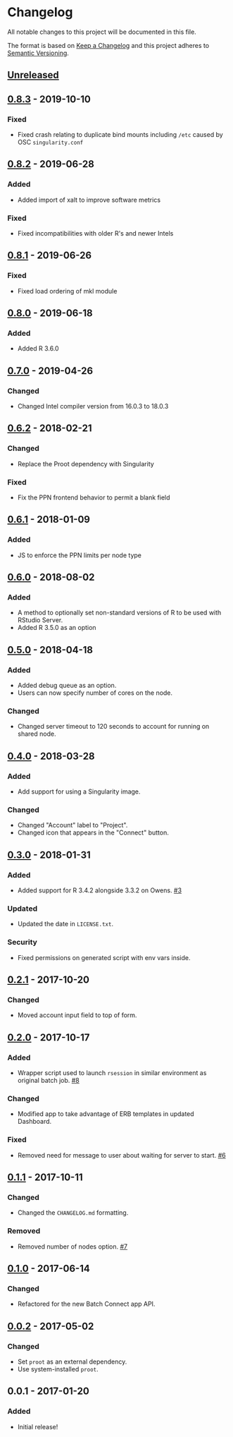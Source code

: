 # Changelog
All notable changes to this project will be documented in this file.

The format is based on [Keep a Changelog](http://keepachangelog.com/en/1.0.0/)
and this project adheres to [Semantic Versioning](http://semver.org/spec/v2.0.0.html).

## [Unreleased]
## [0.8.3] - 2019-10-10
### Fixed
- Fixed crash relating to duplicate bind mounts including `/etc` caused by OSC `singularity.conf`

## [0.8.2] - 2019-06-28
### Added
- Added import of xalt to improve software metrics

### Fixed
- Fixed incompatibilities with older R's and newer Intels

## [0.8.1] - 2019-06-26
### Fixed
- Fixed load ordering of mkl module

## [0.8.0] - 2019-06-18
### Added
- Added R 3.6.0

## [0.7.0] - 2019-04-26
### Changed
- Changed Intel compiler version from 16.0.3 to 18.0.3

## [0.6.2] - 2018-02-21
### Changed
- Replace the Proot dependency with Singularity

### Fixed
- Fix the PPN frontend behavior to permit a blank field

## [0.6.1] - 2018-01-09
### Added
- JS to enforce the PPN limits per node type

## [0.6.0] - 2018-08-02
### Added

- A method to optionally set non-standard versions of R to be used with RStudio Server.
- Added R 3.5.0 as an option

## [0.5.0] - 2018-04-18
### Added
- Added debug queue as an option.
- Users can now specify number of cores on the node.

### Changed
- Changed server timeout to 120 seconds to account for running on shared node.

## [0.4.0] - 2018-03-28
### Added
- Add support for using a Singularity image.

### Changed
- Changed "Account" label to "Project".
- Changed icon that appears in the "Connect" button.

## [0.3.0] - 2018-01-31
### Added
- Added support for R 3.4.2 alongside 3.3.2 on Owens.
  [#3](https://github.com/OSC/bc_osc_rstudio_server/issues/3)

### Updated
- Updated the date in `LICENSE.txt`.

### Security
- Fixed permissions on generated script with env vars inside.

## [0.2.1] - 2017-10-20
### Changed
- Moved account input field to top of form.

## [0.2.0] - 2017-10-17
### Added
- Wrapper script used to launch `rsession` in similar environment as original
  batch job. [#8](https://github.com/OSC/bc_osc_rstudio_server/issues/8)

### Changed
- Modified app to take advantage of ERB templates in updated Dashboard.

### Fixed
- Removed need for message to user about waiting for server to start.
  [#6](https://github.com/OSC/bc_osc_rstudio_server/issues/6)

## [0.1.1] - 2017-10-11
### Changed
- Changed the `CHANGELOG.md` formatting.

### Removed
- Removed number of nodes option.
  [#7](https://github.com/OSC/bc_osc_rstudio_server/issues/7)

## [0.1.0] - 2017-06-14
### Changed
- Refactored for the new Batch Connect app API.

## [0.0.2] - 2017-05-02
### Changed
- Set `proot` as an external dependency.
- Use system-installed `proot`.

## 0.0.1 - 2017-01-20
### Added
- Initial release!

[Unreleased]: https://github.com/OSC/bc_osc_rstudio_server/compare/v0.8.3...HEAD
[0.8.3]: https://github.com/OSC/bc_osc_rstudio_server/compare/v0.8.2...v0.8.3
[0.8.2]: https://github.com/OSC/bc_osc_rstudio_server/compare/v0.8.1...v0.8.2
[0.8.1]: https://github.com/OSC/bc_osc_rstudio_server/compare/v0.8.0...v0.8.1
[0.8.0]: https://github.com/OSC/bc_osc_rstudio_server/compare/v0.7.0...v0.8.0
[0.7.0]: https://github.com/OSC/bc_osc_rstudio_server/compare/v0.6.2...v0.7.0
[0.6.2]: https://github.com/OSC/bc_osc_rstudio_server/compare/v0.6.1...v0.6.2
[0.6.1]: https://github.com/OSC/bc_osc_rstudio_server/compare/v0.6.0...v0.6.1
[0.6.0]: https://github.com/OSC/bc_osc_rstudio_server/compare/v0.5.0...v0.6.0
[0.5.0]: https://github.com/OSC/bc_osc_rstudio_server/compare/v0.4.0...v0.5.0
[0.4.0]: https://github.com/OSC/bc_osc_rstudio_server/compare/v0.3.0...v0.4.0
[0.3.0]: https://github.com/OSC/bc_osc_rstudio_server/compare/v0.2.1...v0.3.0
[0.2.1]: https://github.com/OSC/bc_osc_rstudio_server/compare/v0.2.0...v0.2.1
[0.2.0]: https://github.com/OSC/bc_osc_rstudio_server/compare/v0.1.1...v0.2.0
[0.1.1]: https://github.com/OSC/bc_osc_rstudio_server/compare/v0.1.0...v0.1.1
[0.1.0]: https://github.com/OSC/bc_osc_rstudio_server/compare/v0.0.2...v0.1.0
[0.0.2]: https://github.com/OSC/bc_osc_rstudio_server/compare/v0.0.1...v0.0.2
